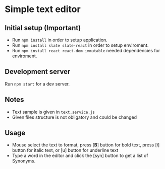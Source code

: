 # Simple text editor

## Initial setup (Important)
+ Run `npm install` in order to setup application.
+ Run `npm install slate slate-react` in order to setup enviroment.
+ Run `npm install react react-dom immutable` needed dependencies for enviroment.

## Development server
Run `npm start` for a dev server.

## Notes
+ Text sample is given in `text.service.js`
+ Given files structure is not obligatory and could be changed

## Usage
+ Mouse select the text to format, press [**B**] button for bold text, press [*i*] button 
for italic text, or [u] button for underline text
+ Type a word in the editor and click the [syn] button to get a list of Synonyms.